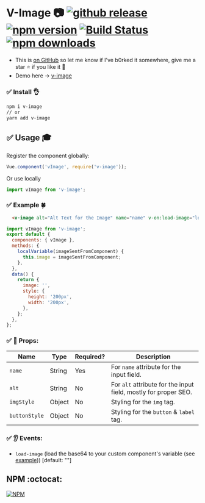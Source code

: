 # V-Image :camera: <a href="https://github.com/vinayakkulkarni/v-image/releases/latest"><img src="https://img.shields.io/github/release/vinayakkulkarni/v-image.svg" alt="github release"></a> <a href="http://npmjs.org/package/v-image"><img src="https://img.shields.io/npm/v/v-image.svg" alt="npm version"></a> <a href="https://travis-ci.org/vinayakkulkarni/v-image"><img src="https://travis-ci.org/vinayakkulkarni/v-image.svg?branch=master" alt="Build Status"></a> <a href="http://npm-stat.com/charts.html?package=v-image"><img src="https://img.shields.io/npm/dm/v-image.svg" alt="npm downloads"></a>

+ This is [on GitHub](https://github.com/vinayakkulkarni/v-image)  so let me know if I've b0rked it somewhere, give me a star :star: if you like it :beers:
+ Demo here -> [v-image](https://vinayakkulkarni.github.io/v-image/)

### :white_check_mark: Install :ok_hand:
``` bash
npm i v-image
// or 
yarn add v-image
```

## :white_check_mark: Usage :mortar_board:

Register the component globally:
```javascript
Vue.component('vImage', require('v-image'));
```
Or use locally
```javascript
import vImage from 'v-image';
```

### :white_check_mark: Example :four_leaf_clover: 

```html
  <v-image alt="Alt Text for the Image" name="name" v-on:load-image="localVariable"></v-image>
```
```js
import vImage from 'v-image';
export default {
  components: { vImage },
  methods: {
    localVariable(imageSentFromComponent) {
      this.image = imageSentFromComponent;
    },
  },
  data() {
    return {
      image: '',
      style: {
        height: '200px',
        width: '200px',
      },
    };
  },
};
```

### :white_check_mark: :book: Props: 
| Name | Type | Required? | Description |
| --- | --- | --- | --- |
| `name` | String | Yes | For `name` attribute for the input field. |
| `alt` | String | No | For `alt` attribute for the input field, mostly for proper SEO. |
| `imgStyle` | Object | No | Styling for the `img` tag. |
| `buttonStyle` | Object | No | Styling for the `button` & `label` tag. |


### :white_check_mark: :ear: Events: 
+ `load-image` (load the base64 to your custom component's variable (see [example](https://github.com/vinayakkulkarni/v-image/tree/master/example))) [default: ""]

## NPM :octocat:  

[![NPM](https://nodei.co/npm/v-image.png?downloads=true&downloadRank=true&stars=true)](https://nodei.co/npm/v-image/)
